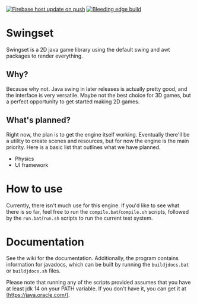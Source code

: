 [![Firebase host update on push](https://github.com/Animus-Surge/swingset-library/actions/workflows/firebase-hosting-merge.yml/badge.svg)](https://github.com/Animus-Surge/swingset-library/actions/workflows/firebase-hosting-merge.yml) [![Bleeding edge build](https://github.com/Animus-Surge/swingset-library/actions/workflows/java-build-push.yml/badge.svg)](https://github.com/Animus-Surge/swingset-library/actions/workflows/java-build-push.yml)

# Swingset

Swingset is a 2D java game library using the default swing and awt packages to render everything.

## Why?

Because why not. Java swing in later releases is actually pretty good, and the interface is very versatile.
Maybe not the best choice for 3D games, but a perfect opportunity to get started making 2D games.

## What's planned?

Right now, the plan is to get the engine itself working. Eventually there'll be a utility
to create scenes and resources, but for now the engine is the main priority. Here is a basic
list that outlines what we have planned.

- Physics
- UI framework

# How to use

Currently, there isn't much use for this engine. If you'd like to see what there is so far,
feel free to run the `compile.bat`/`compile.sh` scripts, followed by the `run.bat`/`run.sh`
scripts to run the current test system.

# Documentation

See the wiki for the documentation. Additionally, the program contains information for
javadocs, which can be built by running the `buildjdocs.bat` or `buildjdocs.sh` files.

Please note that running any of the scripts provided assumes that you have at least jdk 14
on your PATH variable. If you don't have it, you can get it at [https://java.oracle.com/].
